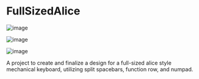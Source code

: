 # FullSizedAlice
![image](https://github.com/ToucanLog/FullSizedAlice/assets/133306284/62362cc1-eef0-4810-ae23-5e968c0a67f2)

![image](https://github.com/ToucanLog/FullSizedAlice/assets/133306284/91e3728d-66dc-4da2-9591-b6353fe11a75)


![image](https://github.com/ToucanLog/FullSizedAlice/assets/133306284/b6c6dc81-366b-4554-9371-5dcf0859c92f)

A project to create and finalize a design for a full-sized alice style mechanical keyboard, utilizing split spacebars, function row, and numpad.
